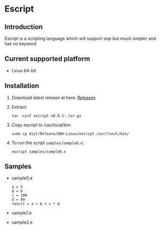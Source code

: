 # Escript

## Introduction
Escript is a scripting language which will support oop but much simpler and has no keyword

## Current supported platform
* Linux 64-bit

## Installation
1. Download latest release at here: [Releases](https://github.com/chientranse/escript/releases)
2. Extract:

    `tar -xzvf escript-v0.0.1-.tar.gz`

3. Copy escript to /usr/local/bin:
    
    `sudo cp dist/Release/GNU-Linux/escript /usr/local/bin/`

3. To run the script `samples/sample0.e`:

    `escript samples/sample0.e`

## Samples

* sample0.e

    ```
    a = 5
    b = 6
    c = 100
    d = 99
    result = a + b + c * d
    ```

* sample1.e
* sample2.e